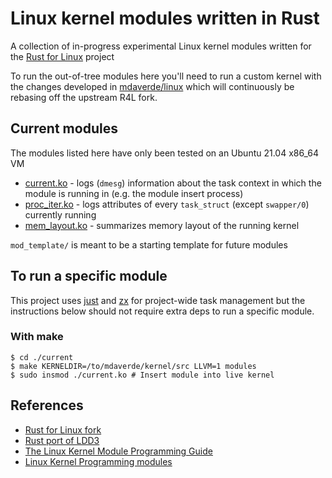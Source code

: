 # Linux kernel modules written in Rust

A collection of in-progress experimental Linux kernel modules written for the [Rust for Linux](https://github.com/Rust-for-Linux/linux) project

To run the out-of-tree modules here you'll need to run a custom kernel with the changes developed in [mdaverde/linux](https://github.com/mdaverde/linux) which will continuously be rebasing off the upstream R4L fork.

## Current modules

The modules listed here have only been tested on an Ubuntu 21.04 x86_64 VM

- [current.ko](./current) - logs (`dmesg`) information about the task context in which the module is running in (e.g. the module insert process)
- [proc_iter.ko](./proc_iter) - logs attributes of every `task_struct` (except `swapper/0`) currently running
- [mem_layout.ko](./mem_layout) - summarizes memory layout of the running kernel

`mod_template/` is meant to be a starting template for future modules

## To run a specific module

This project uses [just](https://github.com/casey/just) and [zx](https://github.com/google/zx) for project-wide task management but the instructions below should not require extra deps to run a specific module.

### With make

```shell
$ cd ./current
$ make KERNELDIR=/to/mdaverde/kernel/src LLVM=1 modules
$ sudo insmod ./current.ko # Insert module into live kernel
```

## References

- [Rust for Linux fork](https://github.com/Rust-for-Linux/linux)
- [Rust port of LDD3](https://github.com/d0u9/Linux-Device-Driver-Rust)
- [The Linux Kernel Module Programming Guide](https://sysprog21.github.io/lkmpg/)
- [Linux Kernel Programming modules](https://github.com/PacktPublishing/Linux-Kernel-Programming)
